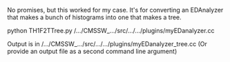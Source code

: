 No promises, but this worked for my case.
It's for converting an EDAnalyzer that makes a bunch of histograms into one that makes a tree.

python TH1F2TTree.py /.../CMSSW_.../src/.../.../plugins/myEDanalyzer.cc

Output is in /.../CMSSW_.../src/.../.../plugins/myEDanalyzer_tree.cc
(Or provide an output file as a second command line argument)
